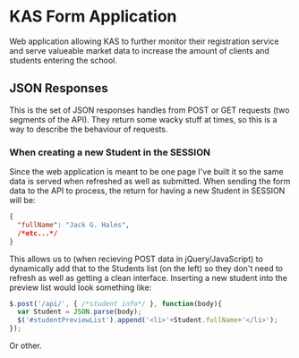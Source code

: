 # KAS Form Application
Web application allowing KAS to further monitor their registration service and serve 
valueable market data to increase the amount of clients and students entering the school.

## JSON Responses
This is the set of JSON responses handles from POST or GET requests (two segments of the API).
They return some wacky stuff at times, so this is a way to describe the behaviour of requests.

### When creating a new Student in the SESSION
Since the web application is meant to be one page I've built it so the same data is served when
refreshed as well as submitted. When sending the form data to the API to process, the return for
having a new Student in SESSION will be:

```json
{
  "fullName": "Jack G. Hales",
  /*etc...*/
}
```

This allows us to (when recieving POST data in jQuery/JavaScript) to dynamically add that to the Students
list (on the left) so they don't need to refresh as well as getting a clean interface. Inserting a new student
into the preview list would look something like:

```js
$.post('/api/', { /*student info*/ }, function(body){
  var Student = JSON.parse(body);
  $('#studentPreviewList').append('<li>'+Student.fullName+'</li>');
});
```

Or other.
